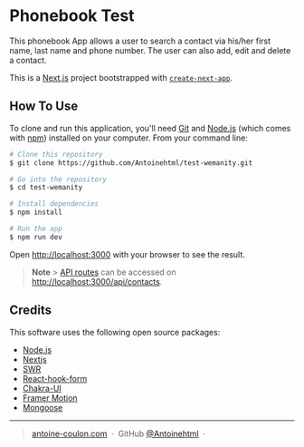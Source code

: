 # Phonebook Test

This phonebook App allows a user to search a contact via his/her first name, last name and phone number.
The user can also add, edit and delete a contact.

This is a [Next.js](https://nextjs.org/) project bootstrapped with [`create-next-app`](https://github.com/vercel/next.js/tree/canary/packages/create-next-app).

## How To Use

To clone and run this application, you'll need [Git](https://git-scm.com) and [Node.js](https://nodejs.org/en/download/) (which comes with [npm](http://npmjs.com)) installed on your computer. From your command line:

```bash
# Clone this repository
$ git clone https://github.com/Antoinehtml/test-wemanity.git

# Go into the repository
$ cd test-wemanity

# Install dependencies
$ npm install

# Run the app
$ npm run dev
```

Open [http://localhost:3000](http://localhost:3000) with your browser to see the result.

> **Note** > [API routes](https://nextjs.org/docs/api-routes/introduction) can be accessed on [http://localhost:3000/api/contacts](http://localhost:3000/api/contacts).

## Credits

This software uses the following open source packages:

- [Node.js](https://nodejs.org/)
- [Nextjs](https://nextjs.org/)
- [SWR](https://swr.vercel.app/docs/with-nextjs)
- [React-hook-form](https://react-hook-form.com/get-started)
- [Chakra-UI](https://chakra-ui.com/)
- [Framer Motion](https://www.framer.com/docs/)
- [Mongoose](https://www.mongodb.com/)

---

> [antoine-coulon.com](https://www.antoine-coulon.com) &nbsp;&middot;&nbsp;
> GitHub [@Antoinehtml](https://github.com/Antoinehtml/) &nbsp;&middot;&nbsp;
